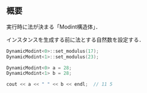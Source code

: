 ## 概要

実行時に法が決まる「Modint構造体」．

インスタンスを生成する前に法とする自然数を設定する．

```cpp
DynamicModint<0>::set_modulus(17);
DynamicModint<1>::set_modulus(23);

DynamicModint<0> a = 28;
DynamicModint<1> b = 28;

cout << a << " " << b << endl;  // 11 5
```
